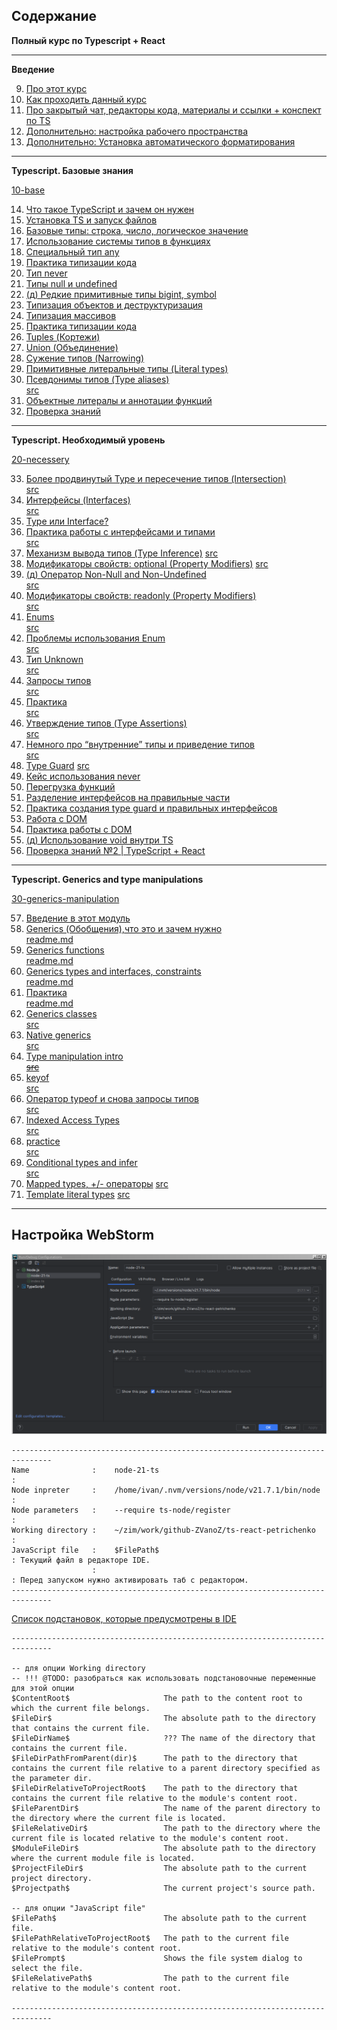 ## Содержание

**Полный курс по Typescript + React**

---

**Введение**

9. [Про этот курс](https://campfire-school.com/courses/polnyy-kurs-po-typescript-react/episode/9)
10. [Как проходить данный курс](https://campfire-school.com/courses/polnyy-kurs-po-typescript-react/episode/10)
11. [Про закрытый чат, редакторы кода, материалы и ссылки + конспект по TS](https://campfire-school.com/courses/polnyy-kurs-po-typescript-react/episode/11)
12. [Дополнительно: настройка рабочего пространства](https://campfire-school.com/courses/polnyy-kurs-po-typescript-react/episode/12)
13. [Дополнительно: Установка автоматического форматирования](https://campfire-school.com/courses/polnyy-kurs-po-typescript-react/episode/13)

---

**Typescript. Базовые знания**

[10-base](20-ts/10-base)

14. [Что такое TypeScript и зачем он нужен](https://campfire-school.com/courses/polnyy-kurs-po-typescript-react/episode/14)
15. [Установка TS и запуск файлов](https://campfire-school.com/courses/polnyy-kurs-po-typescript-react/episode/15)
16. [Базовые типы: строка, число, логическое значение](https://campfire-school.com/courses/polnyy-kurs-po-typescript-react/episode/16)
17. [Использование системы типов в функциях](https://campfire-school.com/courses/polnyy-kurs-po-typescript-react/episode/17)
18. [Специальный тип any](https://campfire-school.com/courses/polnyy-kurs-po-typescript-react/episode/18)
19. [Практика типизации кода](https://campfire-school.com/courses/polnyy-kurs-po-typescript-react/episode/19)
20. [Тип never](https://campfire-school.com/courses/polnyy-kurs-po-typescript-react/episode/20)
21. [Типы null и undefined](https://campfire-school.com/courses/polnyy-kurs-po-typescript-react/episode/21)
22. [(д) Редкие примитивные типы bigint, symbol](https://campfire-school.com/courses/polnyy-kurs-po-typescript-react/episode/22)
23. [Типизация объектов и деструктуризация](https://campfire-school.com/courses/polnyy-kurs-po-typescript-react/episode/23)
24. [Типизация массивов](https://campfire-school.com/courses/polnyy-kurs-po-typescript-react/episode/24)
25. [Практика типизации кода](https://campfire-school.com/courses/polnyy-kurs-po-typescript-react/episode/25)
26. [Tuples (Кортежи)](https://campfire-school.com/courses/polnyy-kurs-po-typescript-react/episode/26)
27. [Union (Объединение)](https://campfire-school.com/courses/polnyy-kurs-po-typescript-react/episode/27)
28. [Сужение типов (Narrowing)](https://campfire-school.com/courses/polnyy-kurs-po-typescript-react/episode/28)
29. [Примитивные литеральные типы (Literal types)](https://campfire-school.com/courses/polnyy-kurs-po-typescript-react/episode/29)
30. [Псевдонимы типов (Type aliases)](https://campfire-school.com/courses/polnyy-kurs-po-typescript-react/episode/30)    
    [src](./20-ts/10-base/160-type-aliases/index.ts)
32. [Объектные литералы и аннотации функций](https://campfire-school.com/courses/polnyy-kurs-po-typescript-react/episode/31)
32. [Проверка знаний](https://campfire-school.com/courses/polnyy-kurs-po-typescript-react/episode/32)

---

**Typescript. Необходимый уровень**

[20-necessery](20-ts/20-necessery)

33. [Более продвинутый Type и пересечение типов (Intersection)](https://campfire-school.com/courses/polnyy-kurs-po-typescript-react/episode/33)  
    [src](./20-ts/20-necessery/010-intersection)
35. [Интерфейсы (Interfaces)](https://campfire-school.com/courses/polnyy-kurs-po-typescript-react/episode/34)  
    [src](./20-ts/20-necessery/020-interface)
36. [Type или Interface?](https://campfire-school.com/courses/polnyy-kurs-po-typescript-react/episode/35)
37. [Практика работы с интерфейсами и типами](https://campfire-school.com/courses/polnyy-kurs-po-typescript-react/episode/36)  
    [src](./20-ts/20-necessery/030-practice)
38. [Механизм вывода типов (Type Inference)](https://campfire-school.com/courses/polnyy-kurs-po-typescript-react/episode/37)
    [src](./20-ts/20-necessery/040-type-inference)
38. [Модификаторы свойств: optional (Property Modifiers)](https://campfire-school.com/courses/polnyy-kurs-po-typescript-react/episode/38)
    [src](./20-ts/20-necessery/050-property-modifiers)
39. [(д) Оператор Non-Null and Non-Undefined](https://campfire-school.com/courses/polnyy-kurs-po-typescript-react/episode/39)  
    [src](./20-ts/20-necessery/060-non-null-and-non-undefined)
40. [Модификаторы свойств: readonly (Property Modifiers)](https://campfire-school.com/courses/polnyy-kurs-po-typescript-react/episode/40)  
    [src](./20-ts/20-necessery/070-readonly)
41. [Enums](https://campfire-school.com/courses/polnyy-kurs-po-typescript-react/episode/41)  
    [src](./20-ts/20-necessery/080-enum)
42. [Проблемы использования Enum](https://campfire-school.com/courses/polnyy-kurs-po-typescript-react/episode/42)  
    [src](./20-ts/20-necessery/090-enum-trubles)
43. [Тип Unknown](https://campfire-school.com/courses/polnyy-kurs-po-typescript-react/episode/43)  
    [src](./20-ts/20-necessery/100-type-unknown)
44. [Запросы типов](https://campfire-school.com/courses/polnyy-kurs-po-typescript-react/episode/44)  
    [src](./20-ts/20-necessery/110-type-queries)
45. [Практика](https://campfire-school.com/courses/polnyy-kurs-po-typescript-react/episode/45)  
    [src](./20-ts/20-necessery/120-practice)
46. [Утверждение типов (Type Assertions)](https://campfire-school.com/courses/polnyy-kurs-po-typescript-react/episode/46)  
    [src](./20-ts/20-necessery/130-type-assertions)
47. [Немного про “внутренние” типы и приведение типов](https://campfire-school.com/courses/polnyy-kurs-po-typescript-react/episode/47)  
    [src](./20-ts/20-necessery/140-type-casting)
48. [Type Guard](https://campfire-school.com/courses/polnyy-kurs-po-typescript-react/episode/48)
    [src](./20-ts/20-necessery/190-practice-typeguard-interfaces)
49. [Кейс использования never](https://campfire-school.com/courses/polnyy-kurs-po-typescript-react/episode/49)
50. [Перегрузка функций](https://campfire-school.com/courses/polnyy-kurs-po-typescript-react/episode/50)
51. [Разделение интерфейсов на правильные части](https://campfire-school.com/courses/polnyy-kurs-po-typescript-react/episode/51)
52. [Практика создания type guard и правильных интерфейсов](https://campfire-school.com/courses/polnyy-kurs-po-typescript-react/episode/52)
53. [Работа с DOM](https://campfire-school.com/courses/polnyy-kurs-po-typescript-react/episode/53)
54. [Практика работы с DOM](https://campfire-school.com/courses/polnyy-kurs-po-typescript-react/episode/54)
55. [(д) Использование void внутри TS](https://campfire-school.com/courses/polnyy-kurs-po-typescript-react/episode/55)
56. [Проверка знаний №2 | TypeScript + React](https://campfire-school.com/courses/polnyy-kurs-po-typescript-react/episode/56)

---

**Typescript. Generics and type manipulations**

[30-generics-manipulation](20-ts/30-generics-manipulation)

57. [Введение в этот модуль](https://campfire-school.com/courses/polnyy-kurs-po-typescript-react/episode/57)
58. [Generics (Обобщения),что это и зачем нужно](https://campfire-school.com/courses/polnyy-kurs-po-typescript-react/episode/58)   
    [readme.md](20-ts/30-generics-manipulation/010-entry/readme.md)
59. [Generics functions](https://campfire-school.com/courses/polnyy-kurs-po-typescript-react/episode/59)  
    [readme.md](20-ts/30-generics-manipulation/20-generics-functions/readme.md)
60. [Generics types and interfaces, constraints](https://campfire-school.com/courses/polnyy-kurs-po-typescript-react/episode/60)  
    [readme.md](./20-ts/30-generics-manipulation/030-generics-types-interfaces-constraints/readme.md)
61. [Практика](https://campfire-school.com/courses/polnyy-kurs-po-typescript-react/episode/61)  
    [readme.md](./20-ts/30-generics-manipulation/040-generics-types-practice/readme.md)
62. [Generics classes](https://campfire-school.com/courses/polnyy-kurs-po-typescript-react/episode/62)  
    [src](./20-ts/30-generics-manipulation/050-generics-classes)
63. [Native generics](https://campfire-school.com/courses/polnyy-kurs-po-typescript-react/episode/63)  
    [src](./20-ts/30-generics-manipulation/060-native-generics)
64. [Type manipulation intro](https://campfire-school.com/courses/polnyy-kurs-po-typescript-react/episode/64)  
    ~~[src](./20-ts/30-generics-manipulation/070-type-manipulation-intro)~~
65. [keyof](https://campfire-school.com/courses/polnyy-kurs-po-typescript-react/episode/65)  
    [src](./20-ts/30-generics-manipulation/080-keyof)
66. [Оператор typeof и снова запросы типов](https://campfire-school.com/courses/polnyy-kurs-po-typescript-react/episode/66)  
    [src](./20-ts/30-generics-manipulation/090-keyof-typeof-object)
67. [Indexed Access Types](https://campfire-school.com/courses/polnyy-kurs-po-typescript-react/episode/67)  
    [src](./20-ts/30-generics-manipulation/100-indexed-access-types)
68. [practice](https://campfire-school.com/courses/polnyy-kurs-po-typescript-react/episode/68)  
    [src](./20-ts/30-generics-manipulation/110-practice)
69. [Conditional types and infer](https://campfire-school.com/courses/polnyy-kurs-po-typescript-react/episode/69)  
    [src](./20-ts/30-generics-manipulation/120-conditional-types-and-infer)
70. [Mapped types, +/- операторы](https://campfire-school.com/courses/polnyy-kurs-po-typescript-react/episode/70)
    [src](./20-ts/30-generics-manipulation/130-mapped-types)
71. [Template literal types](https://campfire-school.com/courses/polnyy-kurs-po-typescript-react/episode/71)
    [src](./20-ts/30-generics-manipulation/140-template-literal-types)
    
---

## Настройка WebStorm

![settings-webstorm-ts.png](settings/webstorm/settings-webstorm-ts.png)

````text
-------------------------------------------------------------------------------
Name              :    node-21-ts                                             : 
Node inpreter     :    /home/ivan/.nvm/versions/node/v21.7.1/bin/node         : 
Node parameters   :    --require ts-node/register                             : 
Working directory :    ~/zim/work/github-ZVanoZ/ts-react-petrichenko          : 
JavaScript file   :    $FilePath$                                             : Текущий файл в редакторе IDE. 
                  :                                                           : Перед запуском нужно активировать таб с редактором.
-------------------------------------------------------------------------------
````

[Список подстановок, которые предусмотрены в IDE](https://www.jetbrains.com/help/objc/built-in-macros.html)

````text
-------------------------------------------------------------------------------

-- для опции Working directory
-- !!! @TODO: разобраться как использовать подстановочные переменные для этой опции
$ContentRoot$                     The path to the content root to which the current file belongs.
$FileDir$                         The absolute path to the directory that contains the current file.
$FileDirName$                     ??? The name of the directory that contains the current file.
$FileDirPathFromParent(dir)$      The path to the directory that contains the current file relative to a parent directory specified as the parameter dir.
$FileDirRelativeToProjectRoot$    The path to the directory that contains the current file relative to the module's content root.
$FileParentDir$                   The name of the parent directory to the directory where the current file is located.
$FileRelativeDir$                 The path to the directory where the current file is located relative to the module's content root.
$ModuleFileDir$                   The absolute path to the directory where the current module file is located.
$ProjectFileDir$                  The absolute path to the current project directory.
$Projectpath$                     The current project's source path.

-- для опции "JavaScript file"
$FilePath$                        The absolute path to the current file.
$FilePathRelativeToProjectRoot$   The path to the current file relative to the module's content root.
$FilePrompt$                      Shows the file system dialog to select the file.
$FileRelativePath$                The path to the current file relative to the module's content root.

-------------------------------------------------------------------------------
````